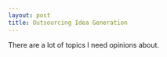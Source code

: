 ```yaml
---
layout: post
title: Outsourcing Idea Generation
---
```


There are a lot of topics I need opinions about. 
